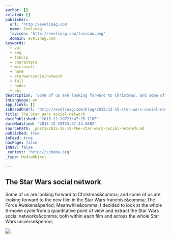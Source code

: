 ```yaml
---
author: []
related: []
publisher:
  url: 'http://evelinag.com'
  name: Evelinag
  favicon: 'http://evelinag.com/favicon.png'
  domain: evelinag.com
keywords:
  - val
  - seq
  - fsharp
  - characters
  - microsoft
  - name
  - starwarssocialnetwork
  - full
  - nodes
  - obj
description: 'Some of us are looking forward to Christmas, and some of us are looking forward to the new film in the Star Wars franchise, The Force Awakens. Meanwhile, I decided to look at the whole 6-movie cycle from a quantitative point of view and extract the Star Wars social networks, both within each film and across the whole Star Wars universe.'
inLanguage: en
app_links: []
isBasedOnUrl: 'http://evelinag.com/blog/2015/12-15-star-wars-social-network/index.html#.VnXpfJN95-W'
title: The Star Wars social network
datePublished: '2015-12-19T23:47:25.716Z'
dateModified: '2015-12-19T23:37:33.568Z'
sourcePath: _posts/2015-12-19-the-star-wars-social-network.md
published: true
inFeed: true
hasPage: false
inNav: false
_context: 'http://schema.org'
_type: MediaObject

---
```

<article style=""><h1>The Star Wars social network</h1><p>Some of us are looking forward to Christmas&amp;comma; and some of us are looking forward to the new film in the Star Wars franchise&amp;comma; The Force Awakens&amp;period; Meanwhile&amp;comma; I decided to look at the whole 6-movie cycle from a quantitative point of view and extract the Star Wars social networks&amp;comma; both within each film and across the whole Star Wars universe&amp;period;</p><img src="http://evelinag.com/blog/2015/12-15-star-wars-social-network/episode4.png" /></article>